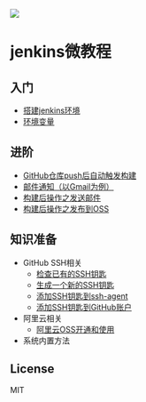 [![][ButlerImage]][website]

# jenkins微教程

## 入门
  - [搭建jenkins环境](https://github.com/blackstone86/learn-jenkins/blob/master/install_jenkins.md)
  - [环境变量](https://github.com/blackstone86/learn-jenkins/blob/master/environment_variables.md)

## 进阶
  - [GitHub仓库push后自动触发构建](https://github.com/blackstone86/learn-jenkins/blob/master/ci_by_webhook.md)
  - [邮件通知（以Gmail为例）](https://github.com/blackstone86/learn-jenkins/blob/master/mail_notification.md)
  - [构建后操作之发送邮件](https://github.com/blackstone86/learn-jenkins/blob/master/send_mail_after_build.md)
  - [构建后操作之发布到OSS](https://github.com/blackstone86/learn-jenkins/blob/master/publish_artifacts_to_ftp.md)

## 知识准备
  - GitHub SSH相关
    - [检查已有的SSH钥匙](https://github.com/blackstone86/learn-jenkins/blob/master/github_ssh_key_check.md)
    - [生成一个新的SSH钥匙](https://github.com/blackstone86/learn-jenkins/blob/master/github_ssh_key_generate.md)
    - [添加SSH钥匙到ssh-agent](https://github.com/blackstone86/learn-jenkins/blob/master/github_ssh_key_to_sshagent.md)
    - [添加SSH钥匙到GitHub账户](https://github.com/blackstone86/learn-jenkins/blob/master/github_ssh_key_add.md)
  - 阿里云相关
    - [阿里云OSS开通和使用](https://github.com/blackstone86/learn-jenkins/blob/master/aliyun_create_oss.md)
  - 系统内置方法

## License

MIT

[ButlerImage]: https://jenkins.io/sites/default/files/jenkins_logo.png
[website]: https://jenkins.io/
